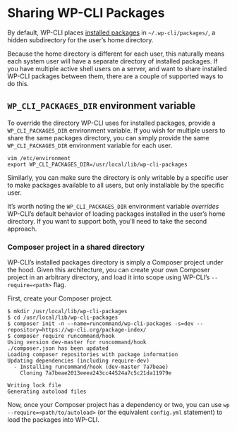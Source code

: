 # Sharing WP-CLI Packages

By default, WP-CLI places [installed packages](https://developer.wordpress.org/cli/commands/package/) in `~/.wp-cli/packages/`, a hidden subdirectory for the user’s home directory.

Because the home directory is different for each user, this naturally means each system user will have a separate directory of installed packages. If you have multiple active shell users on a server, and want to share installed WP-CLI packages between them, there are a couple of supported ways to do this.

## `WP_CLI_PACKAGES_DIR` environment variable

To override the directory WP-CLI uses for installed packages, provide a `WP_CLI_PACKAGES_DIR` environment variable. If you wish for multiple users to share the same packages directory, you can simply provide the same `WP_CLI_PACKAGES_DIR` environment variable for each user.

    vim /etc/environment
    export WP_CLI_PACKAGES_DIR=/usr/local/lib/wp-cli-packages

Similarly, you can make sure the directory is only writable by a specific user to make packages available to all users, but only installable by the specific user.

It’s worth noting the `WP_CLI_PACKAGES_DIR` environment variable *overrides* WP-CLI’s default behavior of loading packages installed in the user’s home directory. If you want to support both, you’ll need to take the second approach.

### Composer project in a shared directory

WP-CLI’s installed packages directory is simply a Composer project under the hood. Given this architecture, you can create your own Composer project in an arbitrary directory, and load it into scope using WP-CLI’s `--require=<path>` flag.

First, create your Composer project.

    $ mkdir /usr/local/lib/wp-cli-packages
    $ cd /usr/local/lib/wp-cli-packages
    $ composer init -n --name=runcommand/wp-cli-packages -s=dev --repository=https://wp-cli.org/package-index/
    $ composer require runcommand/hook
    Using version dev-master for runcommand/hook
    ./composer.json has been updated
    Loading composer repositories with package information
    Updating dependencies (including require-dev)
      - Installing runcommand/hook (dev-master 7a7beae)
        Cloning 7a7beae2013eeea243cc44524a7c5c21da11979e

    Writing lock file
    Generating autoload files

Now, once your Composer project has a dependency or two, you can use `wp --require=<path/to/autoload>` (or the equivalent `config.yml` statement) to load the packages into WP-CLI.
